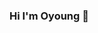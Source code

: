 ### Hi I'm Oyoung 👋

<!--
**oyounghawng/oyounghawng** is a ✨ _special_ ✨ repository because its `README.md` (this file) appears on your GitHub profile.

Here are some ideas to get you started:


[![Solved.ac
프로필](http://mazassumnida.wtf/api/generate_badge?boj=poas753)](https://solved.ac/poas753)

- 🔭 I’m currently working on ...
- 🌱 I’m currently learning ...
- 👯 I’m looking to collaborate on ...
- 🤔 I’m looking for help with ...
- 💬 Ask me about ...
- 📫 How to reach me: ...
- 😄 Pronouns: ...
- ⚡ Fun fact: ...
-->
